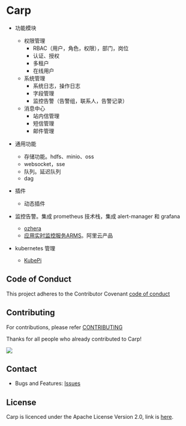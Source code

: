 # Carp

* 功能模块
  * 权限管理
    * RBAC（用户，角色，权限），部门，岗位
    * 认证、授权
    * 多租户
    * 在线用户
  * 系统管理
    * 系统日志，操作日志
    * 字段管理
    * 监控告警（告警组，联系人，告警记录）
  * 消息中心
    * 站内信管理
    * 短信管理
    * 邮件管理
* 通用功能
  * 存储功能。hdfs、minio、oss
  * websocket，sse
  * 队列。延迟队列
  * dag
* 插件
  * 动态插件
* 监控告警。集成 prometheus 技术栈，集成 alert-manager 和 grafana
  * [ozhera](https://github.com/XiaoMi/ozhera)
  * [应用实时监控服务ARMS](https://help.aliyun.com/zh/arms/)。阿里云产品

* kubernetes 管理
  * [KubePi](https://github.com/1Panel-dev/KubePi)



## Code of Conduct

This project adheres to the Contributor Covenant [code of conduct](https://www.contributor-covenant.org/version/2/1/code_of_conduct/)

## Contributing

For contributions, please refer [CONTRIBUTING](https://github.com/flowerfine/carp)

Thanks for all people who already contributed to Carp!

<a href="https://github.com/flowerfine/carp/graphs/contributors">
    <img src="https://contrib.rocks/image?repo=flowerfine/carp" /></a>

## Contact

* Bugs and Features: [Issues](https://github.com/flowerfine/carp/issues)

## License

Carp is licenced under the Apache License Version 2.0, link is [here](https://www.apache.org/licenses/LICENSE-2.0.txt).